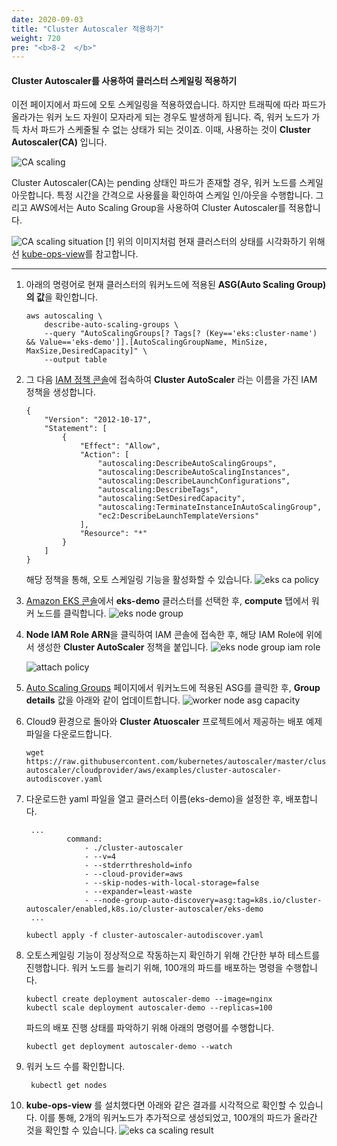 ```yaml
---
date: 2020-09-03
title: "Cluster Autoscaler 적용하기"
weight: 720
pre: "<b>8-2  </b>"
---
```


#### Cluster Autoscaler를 사용하여 클러스터 스케일링 적용하기 
이전 페이지에서 파드에 오토 스케일링을 적용하였습니다. 하지만 트래픽에 따라 파드가 올라가는 워커 노드 자원이 모자라게 되는 경우도 발생하게 됩니다. 즉, 워커 노드가 가득 차서 파드가 스케줄될 수 없는 상태가 되는 것이죠. 이때, 사용하는 것이 **Cluster Autoscaler(CA)** 입니다.

![CA scaling](/images/eks_scaling/k8s-ca-scaling.svg)

Cluster Autoscaler(CA)는 pending 상태인 파드가 존재할 경우, 워커 노드를 스케일 아웃합니다. 특정 시간을 간격으로 사용률을 확인하여 스케일 인/아웃을 수행합니다. 그리고 AWS에서는 Auto Scaling Group을 사용하여 Cluster Autoscaler를 적용합니다.

![CA scaling situation](/images/eks_scaling/k8s-ca-scaling-view.png)
[!] 위의 이미지처럼 현재 클러스터의 상태를 시각화하기 위해선 [kube-ops-view](https://codeberg.org/hjacobs/kube-ops-view)를 참고합니다.

* * *

1. 아래의 명령어로 현재 클러스터의 워커노드에 적용된 **ASG(Auto Scaling Group)의 값**을 확인합니다.
    ```
    aws autoscaling \
        describe-auto-scaling-groups \
        --query "AutoScalingGroups[? Tags[? (Key=='eks:cluster-name') && Value=='eks-demo']].[AutoScalingGroupName, MinSize, MaxSize,DesiredCapacity]" \
        --output table
    ```
2. 그 다음 [IAM 정책 콘솔](https://console.aws.amazon.com/iam/home?#/policies)에 접속하여 **Cluster AutoScaler** 라는 이름을 가진 IAM 정책을 생성합니다.
    ```
    {
        "Version": "2012-10-17",
        "Statement": [
            {
                "Effect": "Allow",
                "Action": [
                    "autoscaling:DescribeAutoScalingGroups",
                    "autoscaling:DescribeAutoScalingInstances",
                    "autoscaling:DescribeLaunchConfigurations",
                    "autoscaling:DescribeTags",
                    "autoscaling:SetDesiredCapacity",
                    "autoscaling:TerminateInstanceInAutoScalingGroup",
                    "ec2:DescribeLaunchTemplateVersions"
                ],
                "Resource": "*"
            }
        ]
    }
    ```
    해당 정책을 통해, 오토 스케일링 기능을 활성화할 수 있습니다.
    ![eks ca policy](/images/eks_scaling/eks-ca-policy.png)
3. [Amazon EKS 콘솔](https://ap-northeast-2.console.aws.amazon.com/eks)에서 **eks-demo** 클러스터를 선택한 후, **compute** 탭에서 워커 노드를 클릭합니다.
    ![eks node group](/images/eks_scaling/eks-node-group.png)

4. **Node IAM Role ARN**을 클릭하여 IAM 콘솔에 접속한 후, 해당 IAM Role에 위에서 생성한 **Cluster AutoScaler** 정책을 붙입니다.
    ![eks node group iam role](/images/eks_scaling/eks-node-group-iam-role.png)

    ![attach policy](/images/eks_scaling/eks-node-group-attach-policies.png)

5. [Auto Scaling Groups](http://console.aws.amazon.com/ec2autoscaling) 페이지에서 워커노드에 적용된 ASG를 클릭한 후, **Group details** 값을 아래와 같이 업데이트합니다.
    ![worker node asg capacity](/images/eks_scaling/eks-cluster-auto-scaling.png)

6. Cloud9 환경으로 돌아와 **Cluster Atuoscaler** 프로젝트에서 제공하는 배포 예제 파일을 다운로드합니다.
    ```
    wget https://raw.githubusercontent.com/kubernetes/autoscaler/master/cluster-autoscaler/cloudprovider/aws/examples/cluster-autoscaler-autodiscover.yaml
    ```
7. 다운로드한 yaml 파일을 열고 클러스터 이름(eks-demo)을 설정한 후, 배포합니다.
   ```
    ...          
            command:
                - ./cluster-autoscaler
                - --v=4
                - --stderrthreshold=info
                - --cloud-provider=aws
                - --skip-nodes-with-local-storage=false
                - --expander=least-waste
                - --node-group-auto-discovery=asg:tag=k8s.io/cluster-autoscaler/enabled,k8s.io/cluster-autoscaler/eks-demo
    ...
   ```

   ```
   kubectl apply -f cluster-autoscaler-autodiscover.yaml
   ```
8. 오토스케일링 기능이 정상적으로 작동하는지 확인하기 위해 간단한 부하 테스트를 진행합니다. 워커 노드를 늘리기 위해, 100개의 파드를 배포하는 명령을 수행합니다.
   ```
   kubectl create deployment autoscaler-demo --image=nginx
   kubectl scale deployment autoscaler-demo --replicas=100
   ```
   파드의 배포 진행 상태를 파악하기 위해 아래의 명령어를 수행합니다.
   ```
   kubectl get deployment autoscaler-demo --watch
   ```
9. 워커 노드 수를 확인합니다.
   ```
    kubectl get nodes
   ```
10. **kube-ops-view** 를 설치했다면 아래와 같은 결과를 시각적으로 확인할 수 있습니다. 이를 통해, 2개의 워커노드가 추가적으로 생성되었고, 100개의 파드가 올라간 것을 확인할 수 있습니다.
    ![eks ca scaling result](/images/eks_scaling/eks-ca-scaling-result.png)